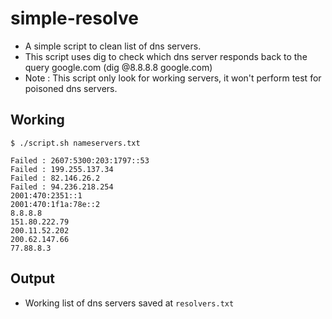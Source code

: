 # simple-resolve

- A simple script to clean list of dns servers.
- This script uses dig to check which dns server responds back to the query google.com (dig @8.8.8.8 google.com)
- Note : This script only look for working servers, it won't perform test for poisoned dns servers.

## Working

```
$ ./script.sh nameservers.txt

Failed : 2607:5300:203:1797::53
Failed : 199.255.137.34
Failed : 82.146.26.2
Failed : 94.236.218.254
2001:470:2351::1
2001:470:1f1a:78e::2
8.8.8.8
151.80.222.79
200.11.52.202
200.62.147.66
77.88.8.3
```

## Output

- Working list of dns servers saved at `resolvers.txt`
